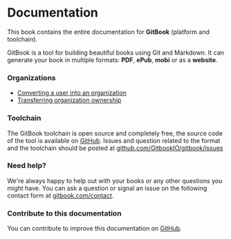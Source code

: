 Documentation
=============

This book contains the entire documentation for **GitBook** (platform and toolchain).

GitBook is a tool for building beautiful books using Git and Markdown. It can generate your book in multiple formats: **PDF**, **ePub**, **mobi** or as a **website**.



### Organizations

- [Converting a user into an organization](./platform/organizations/convert.md)
- [Transferring organization ownership](./platform/organizations/ownership.md)

### Toolchain

The GitBook toolchain is open source and completely free, the source code of the tool is available on [GitHub](https://github.com/GitbookIO/gitbook). Issues and question related to the format and the toolchain should be posted at [github.com/GitbookIO/gitbook/issues](https://github.com/GitbookIO/gitbook/issues)

### Need help?

We're always happy to help out with your books or any other questions you might have. You can ask a question or signal an issue on the following contact form at [gitbook.com/contact](https://www.gitbook.com/contact).

### Contribute to this documentation

You can contribute to improve this documentation on [GitHub](https://github.com/GitbookIO/documentation).